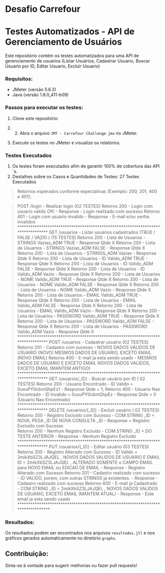 # Desafio Carrefour #
# Testes Automatizados - API de Gerenciamento de Usuários #

Este repositório contém os testes automatizados para uma API de gerenciamento de usuarios (Listar Usuários, Cadastrar Usuario, Buscar Usuario por ID, Editar Usuario, Excluir Usuario)

### Requisitos:
- JMeter (versão 5.6.3)
- Java (versão 1.8.0_411-b09)

### Passos para executar os testes:
1. Clone este repositório:

2. 2. Abra o arquivo `JMT - Carrefour Challenge.jmx` no JMeter.
3. Execute os testes no JMeter e visualize os relatórios.

### Testes Executados
1. Os testes foram executados afim de garantir 100% de cobertura das API´s.
2. Destalhes sobre os Casos e Quantidades de Testes: 27 Testes Executados

> Retornos esperados conforme expectativas (Exemplo: 200, 201, 400 e 401);
		
> POST /login - Realizar login
(02 TESTES)
        Retorno 200 - Login com usuario valido OK!
					- Response - Login realizado com sucesso
				Retorno 401 - Login com usuario invalido
					- Response - E-mail e/ou senha invalidos
			********************************************************************************
> GET /usuarios - Listar usuários cadastrados (TRUE / FALSE / VAZIO )
(15 TESTES)
				Retorno 200 - Lista de Usuarios - STRINGS Vazias_ADM TRUE
					- Response Qtde X
				Retorno 200 - Lista de Usuarios - STRINGS Vazias_ADM FALSE
					- Response Qtde X
				Retorno 200 - Lista de Usuarios - STRINGS_ADM Vazias
					- Response Qtde X
				Retorno 200 - Lista de Usuarios - ID Valido_ADM TRUE
					- Response Qtde X
				Retorno 200 - Lista de Usuarios - ID Valido_ADM FALSE
					- Response Qtde X
				Retorno 200 - Lista de Usuarios - ID Valido_ADM Vazio
					- Response Qtde X
				Retorno 200 - Lista de Usuarios - NOME Valido_ADM TRUE
					- Response Qtde X
				Retorno 200 - Lista de Usuarios - NOME Valido_ADM FALSE
					- Response Qtde X
				Retorno 200 - Lista de Usuarios - NOME Valido_ADM Vazio
					- Response Qtde X
				Retorno 200 - Lista de Usuarios - EMAIL Valido_ADM TRUE
					- Response Qtde X
				Retorno 200 - Lista de Usuarios - EMAIL Valido_ADM FALSE
					- Response Qtde X
				Retorno 200 - Lista de Usuarios - EMAIL Valido_ADM Vazio
					- Response Qtde X
				Retorno 200 - Lista de Usuarios - PASSWORD Valido_ADM TRUE
					- Response Qtde X
				Retorno 200 - Lista de Usuarios - PASSWORD Valido_ADM FALSE
					- Response Qtde X
				Retorno 200 - Lista de Usuarios - PASSWORD Valido_ADM Vazio
					- Response Qtde X
			********************************************************************************
> POST /usuarios - Cadastrar usuário
(02 TESTES)
        Retorno 201 - Cadastro com sucesso - NOVOS DADOS VALIDOS DE USUARIO (NOVO)
													 MESMOS DADOS DE USUARIO, EXCETO EMAIL (NOVO EMAIL)
				Retorno 400 - E-mail ja esta sendo usado - MESMOS DADOS DE USUARIO E EXCETO EMAIL
														   NOVOS DADOS VALIDOS, EXCETO EMAIL (MANTEM ANTIGO)
			********************************************************************************
> GET /usuarios/_ID} - Buscar usuário por ID
( 02 TESTES)
				Retorno 200 - Usuario Encontrado - ID Valido = 0uxuPY0cbmQhpEz1
					- Response Qtde = 1;
				Retorno 400 - Usuario Nao Encontrado - ID Invalido = 0uxuPY0cbmQhpEz
					- Response Qtde = 0 (Usuario Nao Encontrado)
			********************************************************************************
> DELETE /usuarios/{_ID} - Excluir usuário
( 02 TESTES)
				Retorno 200 - Registro Excluido com Sucesso - COM STRING _ID = NOVA, PEGA _ID DE NOVA CONSULTA _ID
					- Response = Registro Excluido com Sucesso				
				Retorno 200 - Nenhum Registro Excluido - COM STRING _ID = DO TESTE ANTERIOR
					- Response - Nenhum Registro Excluido			
			********************************************************************************
> PUT /usuarios/{_ID} - Editar usuário
(03 TESTES)
				Retorno 200 - Registro	Alterado com Sucesso - ID Valido = 2mikXbSZ3LJAJQEL , NOVOS DADOS VALIDOS DE USUARIO E EMAIL
															   ID = 2mikXbSZ3LJAJQEL , ALTERADO SOMENTE o CAMPO EMAIL para NOVO EMAIL ou EDICAO DE EMAIL
					- Response - Registro Alterado com Sucesso
				Retorno 201 - Cadastro realizado com sucesso - ID VALIDO, porem, com outras STRINGS ja existentes.
					- Response - Cadastro realizado com sucesso
				Retorno 400 - E-mail ja Cadastrado - COM STRING _ID = 2mikXbSZ3LJAJQEL , NOVOS DADOS VALIDOS DE USUARIO, EXCETO EMAIL (MANTEM ATUAL)
					- Response - Este email ja esta sendo usado
			 *********************************************************************************

### Resultados:
Os resultados podem ser encontrados nos arquivos `resultados.jtl` e nos gráficos gerados automaticamente no diretório `graphs`.

## Contribuição:
Sinta-se à vontade para sugerir melhorias ou fazer pull requests!
